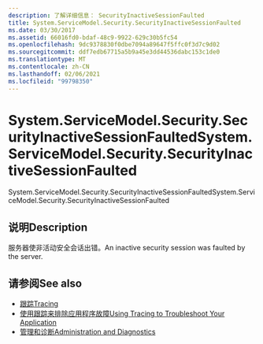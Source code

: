 ```yaml
---
description: 了解详细信息： SecurityInactiveSessionFaulted
title: System.ServiceModel.Security.SecurityInactiveSessionFaulted
ms.date: 03/30/2017
ms.assetid: 66016fd0-bdaf-48c9-9922-629c30b5fc54
ms.openlocfilehash: 9dc9378830f0dbe7094a89647f5ffc0f3d7c9d02
ms.sourcegitcommit: ddf7edb67715a5b9a45e3dd44536dabc153c1de0
ms.translationtype: MT
ms.contentlocale: zh-CN
ms.lasthandoff: 02/06/2021
ms.locfileid: "99798350"
---
```

# <a name="systemservicemodelsecuritysecurityinactivesessionfaulted"></a><span data-ttu-id="90831-103">System.ServiceModel.Security.SecurityInactiveSessionFaulted</span><span class="sxs-lookup"><span data-stu-id="90831-103">System.ServiceModel.Security.SecurityInactiveSessionFaulted</span></span>

<span data-ttu-id="90831-104">System.ServiceModel.Security.SecurityInactiveSessionFaulted</span><span class="sxs-lookup"><span data-stu-id="90831-104">System.ServiceModel.Security.SecurityInactiveSessionFaulted</span></span>  
  
## <a name="description"></a><span data-ttu-id="90831-105">说明</span><span class="sxs-lookup"><span data-stu-id="90831-105">Description</span></span>  

 <span data-ttu-id="90831-106">服务器使非活动安全会话出错。</span><span class="sxs-lookup"><span data-stu-id="90831-106">An inactive security session was faulted by the server.</span></span>  
  
## <a name="see-also"></a><span data-ttu-id="90831-107">请参阅</span><span class="sxs-lookup"><span data-stu-id="90831-107">See also</span></span>

- [<span data-ttu-id="90831-108">跟踪</span><span class="sxs-lookup"><span data-stu-id="90831-108">Tracing</span></span>](index.md)
- [<span data-ttu-id="90831-109">使用跟踪来排除应用程序故障</span><span class="sxs-lookup"><span data-stu-id="90831-109">Using Tracing to Troubleshoot Your Application</span></span>](using-tracing-to-troubleshoot-your-application.md)
- [<span data-ttu-id="90831-110">管理和诊断</span><span class="sxs-lookup"><span data-stu-id="90831-110">Administration and Diagnostics</span></span>](../index.md)
